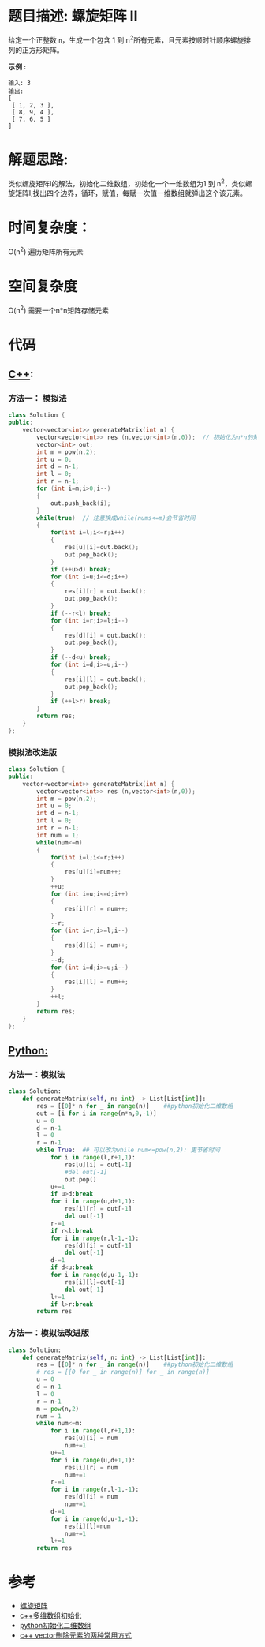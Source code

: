 # 题目描述:  螺旋矩阵 II

给定一个正整数 `n`，生成一个包含 1 到 n<sup>2</sup>所有元素，且元素按顺时针顺序螺旋排列的正方形矩阵。

**示例 :**
```
输入: 3
输出:
[
 [ 1, 2, 3 ],
 [ 8, 9, 4 ],
 [ 7, 6, 5 ]
]
```

  
# 解题思路:
类似螺旋矩阵I的解法，初始化二维数组，初始化一个一维数组为1 到 n<sup>2</sup>，类似螺旋矩阵I,找出四个边界，循环，赋值，每赋一次值一维数组就弹出这个该元素。
 
# 时间复杂度：
  O(n<sup>2</sup>)  遍历矩阵所有元素
# 空间复杂度
  O(n<sup>2</sup>)  需要一个n\*n矩阵存储元素
  
# 代码

## [C++](./Spiral-Matrix-II.cpp):

###  方法一： 模拟法
```c++
class Solution {
public:
    vector<vector<int>> generateMatrix(int n) {
        vector<vector<int>> res (n,vector<int>(n,0));  // 初始化为n*n的矩阵
        vector<int> out;
        int m = pow(n,2);
        int u = 0;
        int d = n-1;
        int l = 0;
        int r = n-1;
        for (int i=m;i>0;i--)
        {
            out.push_back(i);
        }
        while(true)  // 注意换成while(nums<=m)会节省时间
        {
            for(int i=l;i<=r;i++)
            {
                res[u][i]=out.back();
                out.pop_back();
            }
            if (++u>d) break;
            for (int i=u;i<=d;i++)
            {
                res[i][r] = out.back();
                out.pop_back();
            }
            if (--r<l) break;
            for (int i=r;i>=l;i--) 
            {
                res[d][i] = out.back();
                out.pop_back();    
            }
            if (--d<u) break;
            for (int i=d;i>=u;i--) 
            {
                res[i][l] = out.back();
                out.pop_back();
            }
            if (++l>r) break;
        }
        return res;
    }
};
```

###  模拟法改进版
```c++
class Solution {
public:
    vector<vector<int>> generateMatrix(int n) {
        vector<vector<int>> res (n,vector<int>(n,0));
        int m = pow(n,2);
        int u = 0;
        int d = n-1;
        int l = 0;
        int r = n-1;
        int num = 1;
        while(num<=m)
        {
            for(int i=l;i<=r;i++)
            {
                res[u][i]=num++;
            }
            ++u;
            for (int i=u;i<=d;i++)
            {
                res[i][r] = num++;
            }
            --r;
            for (int i=r;i>=l;i--) 
            {
                res[d][i] = num++;
            }
            --d;
            for (int i=d;i>=u;i--) 
            {
                res[i][l] = num++;
            }
            ++l;
        }
        return res;
    }
};
```




## [Python:](https://github.com/bryceustc/LeetCode_Note/blob/master/python/Spiral-Matrix-II/Spiral-Matrix-II.py)
###  方法一：模拟法
```python
class Solution:
    def generateMatrix(self, n: int) -> List[List[int]]:
        res = [[0]* n for _ in range(n)]    ##python初始化二维数组
        out = [i for i in range(n*n,0,-1)]
        u = 0
        d = n-1
        l = 0
        r = n-1
        while True:  ## 可以改为while num<=pow(n,2): 更节省时间
            for i in range(l,r+1,1):
                res[u][i] = out[-1]
                #del out[-1]
                out.pop()
            u+=1
            if u>d:break
            for i in range(u,d+1,1):
                res[i][r] = out[-1]
                del out[-1]
            r-=1
            if r<l:break
            for i in range(r,l-1,-1):
                res[d][i] = out[-1]
                del out[-1]
            d-=1
            if d<u:break
            for i in range(d,u-1,-1):
                res[i][l]=out[-1]
                del out[-1]
            l+=1
            if l>r:break
        return res
```

###  方法一：模拟法改进版
```python
class Solution:
    def generateMatrix(self, n: int) -> List[List[int]]:
        res = [[0]* n for _ in range(n)]    ##python初始化二维数组
        # res = [[0 for _ in range(n)] for _ in range(n)]
        u = 0
        d = n-1
        l = 0
        r = n-1
        m = pow(n,2)
        num = 1
        while num<=m:
            for i in range(l,r+1,1):
                res[u][i] = num
                num+=1
            u+=1
            for i in range(u,d+1,1):
                res[i][r] = num
                num+=1
            r-=1
            for i in range(r,l-1,-1):
                res[d][i] = num
                num+=1
            d-=1
            for i in range(d,u-1,-1):
                res[i][l]=num
                num+=1
            l+=1
        return res
```


# 参考

  -  [螺旋矩阵](https://github.com/bryceustc/LeetCode_Note/blob/master/cpp/Spiral-Matrix/README.md)
  -  [c++多维数组初始化](https://blog.csdn.net/ldkcumt/article/details/51396980)
  -  [python初始化二维数组](https://www.cnblogs.com/yeni/p/11590108.html)
  -  [c++ vector删除元素的两种常用方式](https://blog.csdn.net/Li_haiyu/article/details/98958257)
